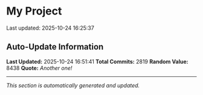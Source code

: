 # My Project


Last updated: 2025-10-24 16:25:37










































































































































































































































































































































































































































































































































































































































































































































































































































































































































































































































































































































































































































































































































































































































































































































































































































































































































































































































































































































































































































































































































































































































































































































































































































































































































































































































































































































































































































































































































































































































































































































































































































































































































## Auto-Update Information

**Last Updated:** 2025-10-24 16:51:41
**Total Commits:** 2819
**Random Value:** 8438
**Quote:** _Another one!_

---
_This section is automatically generated and updated._